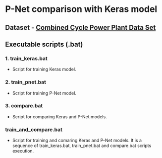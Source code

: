 # P-Net comparison with Keras model

## Dataset - [Combined Cycle Power Plant Data Set](https://archive.ics.uci.edu/ml/datasets/combined+cycle+power+plant)

## Executable scripts (.bat)

### 1. train_keras.bat

- Script for training Keras model.

### 2. train_pnet.bat

- Script for training P-Net model.

### 3. compare.bat

- Script for comparing Keras and P-Net models.

### train_and_compare.bat

- Script for training and comaring Keras and P-Net models. It is a sequence of train_keras.bat, train_pnet.bat and compare.bat scripts execution.






